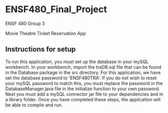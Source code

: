 # ENSF480_Final_Project


ENSF 480
Group 3

Movie Theatre Ticket Reservation App

Instructions for setup
----------------------
To run this application, you must set up the database in your mySQL workbench.
In your workbench, import the traDB.sql file that can be found in the Database package in the src directory.
For this application, we have set the database password to 'ENSF480TRA'.
If you do not wish to reset your mySQL password to match this, you must replace the password in the DatabaseManager.java file
in the initialize function to your own password.
Next you must add a mySQL connector jar file to your dependencies and in a library folder.
Once you have completed these steps, the application will be able to compile and run.
